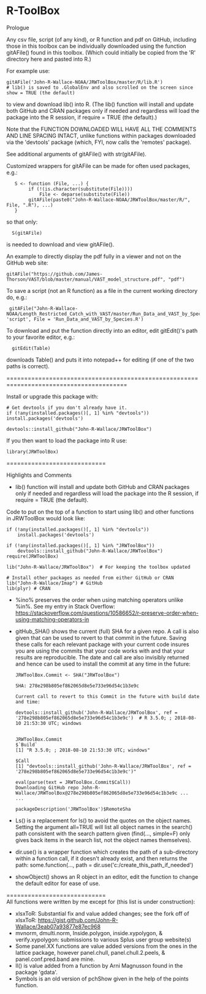 R-ToolBox
============================

Prologue

Any csv file, script (of any kind), or R function and pdf on GitHub, including those in this toolbox can be individually downloaded using the function gitAFile() found in this toolbox. (Which could initially be copied from the 'R' directory here and pasted into R.)

For example use:

    gitAFile('John-R-Wallace-NOAA/JRWToolBox/master/R/lib.R') 
    # lib() is saved to .GlobalEnv and also scrolled on the screen since show = TRUE (the default)

to view and download lib() into R. (The lib() function will install and update both GitHub and CRAN packages only if needed and regardless will load the package into the R session, if require = TRUE (the default).)

Note that the FUNCTION DOWNLOADED WILL HAVE ALL THE COMMENTS AND LINE SPACING INTACT, unlike functions within packages downloaded via the 'devtools' package (which, FYI, now calls the 'remotes' package).

See additional arguments of gitAFile() with str(gitAFile).

Customized wrappers for gitAFile can be made for often used packages, e.g.:
       
       S <- function (File, ...) {
            if (!(is.character(substitute(File)))) 
                File <- deparse(substitute(File))
            gitAFile(paste0("John-R-Wallace-NOAA/JRWToolBox/master/R/", File, ".R"), ...)
       }
       
so that only:

      S(gitAFile)
 
 is needed to download and view gitAFile().
 
 An example to directly display the pdf fully in a viewer and not on the GitHub web site:
 
    gitAFile("https://github.com/James-Thorson/VAST/blob/master/manual/VAST_model_structure.pdf", "pdf")
    
To save a script (not an R function) as a file in the current working directory do, e.g.:

     gitAFile("John-R-Wallace-NOAA/Length_Restricted_Catch_with_VAST/master/Run_Data_and_VAST_by_Species.R", 'script', File = 'Run_Data_and_VAST_by_Species.R') 
     
 To download and put the function directly into an editor, edit gitEdit()'s path to your favorite editor, e.g.:
 
      gitEdit(Table)
      
 downloads Table() and puts it into notepad++ for editing (if one of the two paths is correct).    
 

======================================================================================== 

Install or upgrade this package with:

    # Get devtools if you don't already have it.
    if (!any(installed.packages()[, 1] %in% "devtools"))  install.packages('devtools')  
    
    devtools::install_github("John-R-Wallace/JRWToolBox")

If you then want to load the package into R use:

    library(JRWToolBox)    

============================ 

Highlights and Comments

- lib() function will install and update both GitHub and CRAN packages only if needed and regardless will load the package into the R session, if require = TRUE (the default).

Code to put on the top of a function to start using lib() and other functions in JRWToolBox would look like:

    if (!any(installed.packages()[, 1] %in% "devtools"))  
        install.packages('devtools')  
	
    if (!any(installed.packages()[, 1] %in% "JRWToolBox")) 
        devtools::install_github("John-R-Wallace/JRWToolBox")
    require(JRWToolBox)
    
    lib("John-R-Wallace/JRWToolBox")  # For keeping the toolbox updated
     
    # Install other packages as needed from either GitHub or CRAN
    lib("John-R-Wallace/Imap") # GitHub
    lib(plyr) # CRAN

- %ino% preserves the order when using matching operators unlike %in%.  See my entry in Stack Overflow:
https://stackoverflow.com/questions/10586652/r-preserve-order-when-using-matching-operators-in


- gitHub_SHA() shows the current (full) SHA for a given repo.  A call is also given that can be used to revert to that commit in the future. Saving these calls for each relevant package with your current code insures you are using the commits that your code works with and that your results are reproducible. The date and call are also invisibly returned and hence can be used to install the commit at any time in the future:
      
      JRWToolBox.Commit <- SHA("JRWToolBox")
      
      SHA: 278e298b805ef862065d8e5e733e96d54c1b3e9c
      
      Current call to revert to this Commit in the future with build date and time:
      
      devtools::install_github('John-R-Wallace/JRWToolBox', ref = '278e298b805ef862065d8e5e733e96d54c1b3e9c')  # R 3.5.0; ; 2018-08-10 21:53:30 UTC; windows
      
      
      JRWToolBox.Commit 
      $`Build`
      [1] "R 3.5.0; ; 2018-08-10 21:53:30 UTC; windows"
      
      $Call
      [1] "devtools::install_github('John-R-Wallace/JRWToolBox', ref = '278e298b805ef862065d8e5e733e96d54c1b3e9c')"
      
      eval(parse(text = JRWToolBox.Commit$Call))
      Downloading GitHub repo John-R-Wallace/JRWToolBox@278e298b805ef862065d8e5e733e96d54c1b3e9c ...
      ...
      
      packageDescription('JRWToolBox')$RemoteSha


- Ls() is a replacement for ls() to avoid the quotes on the object names. Setting the argument all=TRUE will list all object names in the search() path consistent with the search pattern given (find(..., simple=F) only gives back items in the search list, not the object names themselves).

- dir.use() is a wrapper function which creates the path of a sub-directory within a function call, if it doesn't already exist, and then returns the path: some.function(..., path = dir.use('c:/create_this_path_if_needed')

- showObject() shows an R object in an editor, edit the function to change the default editor for ease of use.

============================   
All functions were written by me except for (this list is under construction):

- xlsxToR: Substantial fix and value added changes; see the fork off of xlsxToR: https://gist.github.com/John-R-Wallace/3eab07a93877e87ec968
- mvnorm, dmulti.norm, Inside.polygon, inside.xypolygon, & verify.xypolygon: submissions to various Splus user group website(s)
- Some panel.XX functions are value added versions from the ones in the lattice package, however panel.chull, panel.chull.2.peels, & panel.conf.pred.band are mine.
- ll() is value added from a function by Arni Magnusson found in the package 'gdata'.
- Symbols is an old version of pchShow given in the help of the points function.
 
   

